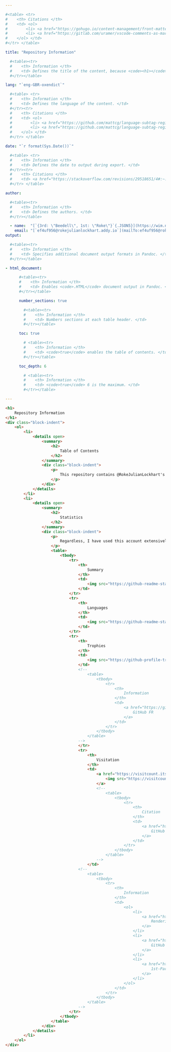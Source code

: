 ```yaml
---

#<table> <tr>
#    <th> Citations </th>
#    <td> <ol>
#        <li> <a href="https://gohugo.io/content-management/front-matter/#fields:~:text=a%20Page%20object.-,description,-(string)%20Conceptually%20different">                    Hugo Documentation </a> </li>
#        <li> <a href="https://gitlab.com/uramer/vscode-comments-as-markdown/-/issues/5#:~:text=there's%20no%20option%20to%20render%20the%20code%20in%20markdown%20frontmatter."> Visual Studio Code Markdown Comment Extension YAML Preamble Render Request </a> </li>
#    </ol> </td>
#</tr> </table>

title: "Repository Information"

  #<table><tr>
  #    <th> Information </th>
  #    <td> Defines the title of the content, because <code><h1></code>/<code>#</code> in the content doesn't affect the metadata. </td>
  #</tr></table>

lang: "`eng-GBR-oxendict`"

  #<table> <tr>
  #    <th> Information </th>
  #    <td> Defines the language of the content. </td>
  #</tr><tr>
  #    <th> Citations </th>
  #    <td> <ol>
  #        <li> <a href="https://github.com/mattcg/language-subtag-registry/blob/1e7d67e7f9646f47f0766a04b08522f7df59e932/data/json/registry.json#L334-L336:~:text=%22-,English,-%22">                            IANA Language Subtag Registry entry for English </a> </li>
  #        <li> <a href="https://github.com/mattcg/language-subtag-registry/blob/1e7d67e7f9646f47f0766a04b08522f7df59e932/data/json/registry.json#L76371-L76373:~:text=Oxford%20English%20Dictionary%20spelling"> IANA Language Subtag Registry entry for Oxford English Dictionary spelling </a> </li>
  #    </ol> </td>
  #</tr> </table>

date: "`r format(Sys.Date())`"

  #<table> <tr>
  #    <th> Information </th>
  #    <td> Defines the date to output during export. </td>
  #</tr><tr>
  #    <th> Citations </th>
  #    <td> <a href="https://stackoverflow.com/revisions/29518651/4#:~:text=tm%20%3C-%20as,the%20%22extended%20format%22"> StackOverflow </a> </td>
  #</tr> </table>

author:

  #<table><tr>
  #    <th> Information </th>
  #    <td> Defines the authors. </td>
  #</tr></table>

  - name:  "[`{3rd: \"Beedell\", 1st: \"Roke\"}`{.JSON5}](https://wim.nl.tab.digital/apps/contacts/All%20contacts/e1f2ec5c-074e-4875-ac62-53ff24770ffa~contacts#:~:text=First-name-,Middle%20names,Surname,-Suffix)" # <table><tr><th> Information </th><td> Defines the name of the author. </td></tr></table>
    email: "[`ef4uf956@rokejulianlockhart.addy.io`](mailTo:ef4uf956@rokejulianlockhart.addy.io)"                                                                                                                     # <table><tr><th> Citation </th><td> <a href="https://app.addy.io/aliases/4c7718c1-0f47-429d-a6e5-235c15c68285/edit#:~:text=to%20your%20alias-,ef4uf956%40rokejulianlockhart.addy.io,-https%3A%2F%2Fgithub.com"> Addy.IO </a> </td></tr></table>
output:

  #<table><tr>
  #    <th> Information </th>
  #    <td> Specifies additional document output formats in Pandoc. </td>
  #</tr></table>

- html_document:

      #<table><tr>
      #    <th> Information </th>
      #    <td> Enables <code>.HTML</code> document output in Pandoc. </td>
      #</tr></table>

      number_sections: true

        #<table><tr>
        #    <th> Information </th>
        #    <td> Numbers sections at each table header. </td>
        #</tr></table>

      toc: true

        # <table><tr>
        #    <th> Information </th>
        #    <td> <code>true</code> enables the table of contents. </td>
        #</tr></table>

      toc_depth: 6

        # <table><tr>
        #    <th> Information </th>
        #    <td> <code>true</code> 6 is the maximum. </td>
        #</tr></table>

---
```


<!--
	<table>
		<tbody>
			<tr>
				<th>
					Citation
				</th>
				<td>
					<a href="https://github.com/microsoft/vscode/issues/216834#issue-2366955483">
						StackOverflow
					</a>
				</td>
			</tr>
		</tbody>
	</table>
-->

<head>
	<meta charSet = "UTF-8">
	<link
		type = "text/CSS"
		rel  = "stylesheet"
		href = "https://gitlab.com/RokeJulianLockhart.sklhad/sg5n9q/-/raw/1aaafaa62bef47884094f2528771260a69e23737/@%7B'Name'='Content';%20Identifier='SLZS1K'%7D%23.dir/@%7B'Name'='Technical';%20Identifier='SLZS47'%7D%23.dir/@%7B'Status'='Commenced';%20'Name'='HTML%20Resources'%7D%23.dir/@%7B'Name'='CSS%203%20Stylesheet';%20'Identifier'='SIFDYR'%7D%23.txt.CSS#:~:text=:root%20%7B,*/"
	>
</head>

<!--
	<table>
		<tbody>
			<tr>
				<th>
					Citation
				</th>
				<td>
					<a href="https://talk.commonmark.org/t/should-md-containing-html-tags-be-wrapped-in-html/4681?u=rokejulianlockhart">
						StackOverflow
					</a>
				</td>
			</tr>
		</tbody>
	</table>
-->

<!--
	<table>
		<tbody>
			<tr>
				<th>
					Information
				</th>
				<td>
					<a href="https://gitlab.com/gitlab-org/gitlab/-/issues/462208#:~:text=GitLab%20Duo%20Chat-,Render%20disallowed%20HTML%20tags%20in%20the%20Markdown%20preview%20pane%20as%20code.,-Edit">
						<code>https://gitlab.com/gitlab-org/gitlab/-/issues/462208</code> prevents this from being rendered in GitLab.
					</a>
				</td>
			</tr>
		</tbody>
	</table>
-->

~~~HTML
<h1>
	Repository Information
</h1>
<div class="block-indent">
	<ol>
		<li>
			<details open>
				<summary>
					<h2>
						Table of Contents
					</h2>
				</summary>
				<div class="block-indent">
					<p>
						This repository contains @RokeJulianLockhart's publicly available code. All sensible contribution is welcomed. I utilize this account solely to interact with the repositories hosted on this service.
					</p>
				</div>
			</details>
		</li>
		<li>
			<details open>
				<summary>
					<h2>
						Statistics
					</h2>
				</summary>
				<div class="block-indent">
					<p>
						Regardless, I have used this account extensively:
					</p>
					<table>
						<tbody>
							<tr>
								<th>
									Summary
								</th>
								<td>
									<img src="https://github-readme-stats.vercel.app/api?username=rokejulianlockhart&theme=transparent&hide_border=true&include_all_commits=true&count_private=true">
								</td>
							</tr>
							<tr>
								<th>
									Languages
								</th>
								<td>
									<img src="https://github-readme-stats.vercel.app/api/top-langs/?username=RokeJulianLockhart&theme=transparent&hide_border=true&include_all_commits=false&count_private=false&layout=compact">
								</td>
							</tr>
							<tr>
								<th>
									Trophies
								</th>
								<td>
									<img src="https://github-profile-trophy.vercel.app/?username=RokeJulianLockhart&theme=default&no-frame=false&no-bg=true&margin-w=4">
								</td>
								<!--
									<table>
										<tbody>
											<tr>
												<th>
													Information
												</th>
												<td>
													<a href="https://github.com/anuraghazra/github-readme-stats/issues/3613#issue-2100699842">
														GitHub FR
													</a>
												</td>
											</tr>
										</tbody>
									</table>
								-->
								</tr>
								<tr>
									<th>
										Visitation
									</th>
									<td>
										<a href="https://visitcount.itsvg.in">
											<img src="https://visitcount.itsvg.in/api?id=RokeJulianLockhart&label=Profile%20Views&color=12&icon=0&pretty=false">
										</a>
										<!--
											<table>
												<tbody>
													<tr>
														<th>
															Citation
														</th>
														<td>
															<a href="https://stackoverflow.com/revisions/3311065/1#:~:text=So%20any%20tags%20that%20you%20have%20with%20/%3E%20must%20be%20changed%20to%20remove%20the%20forward%20slash%20to%20be%20HTML%20conformant.">
																GitHub ReadMe Statistics Addition Request
															</a>
														</td>
													</tr>
												</tbody>
											</table>
										-->
									</td>
								<!--
									<table>
										<tbody>
											<tr>
												<th>
													Information
												</th>
												<td>
													<ol>
														<li>
															<a href="https://github.com/VishwaGauravIn/visit-count-pro/issues/12#issue-2322046594">
																Rendering Bug Report
															</a>
														</li>
														<li>
															<a href="https://github.com/anuraghazra/github-readme-stats/issues/3614#issue-2100703035">
																GitHub ReadMe Statistics Addition Request
															</a>
														</li>
														<li>
															<a href="https://github.com/VishwaGauravIn/visit-count-pro/issues/8#issue-2106166210">
																1st-Party Request for Transparency
															</a>
														</li>
													</ol>
												</td>
											</tr>
										</tbody>
									</table>
								-->
							</tr>
						</tbody>
					</table>
				</div>
			</details>
		</li>
	</ol>
</div>
~~~
